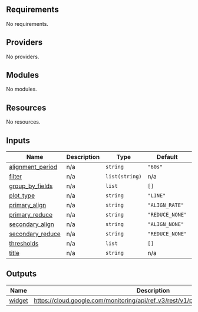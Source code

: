 <!-- BEGIN_TF_DOCS -->
## Requirements

No requirements.

## Providers

No providers.

## Modules

No modules.

## Resources

No resources.

## Inputs

| Name | Description | Type | Default | Required |
|------|-------------|------|---------|:--------:|
| <a name="input_alignment_period"></a> [alignment\_period](#input\_alignment\_period) | n/a | `string` | `"60s"` | no |
| <a name="input_filter"></a> [filter](#input\_filter) | n/a | `list(string)` | n/a | yes |
| <a name="input_group_by_fields"></a> [group\_by\_fields](#input\_group\_by\_fields) | n/a | `list` | `[]` | no |
| <a name="input_plot_type"></a> [plot\_type](#input\_plot\_type) | n/a | `string` | `"LINE"` | no |
| <a name="input_primary_align"></a> [primary\_align](#input\_primary\_align) | n/a | `string` | `"ALIGN_RATE"` | no |
| <a name="input_primary_reduce"></a> [primary\_reduce](#input\_primary\_reduce) | n/a | `string` | `"REDUCE_NONE"` | no |
| <a name="input_secondary_align"></a> [secondary\_align](#input\_secondary\_align) | n/a | `string` | `"ALIGN_NONE"` | no |
| <a name="input_secondary_reduce"></a> [secondary\_reduce](#input\_secondary\_reduce) | n/a | `string` | `"REDUCE_NONE"` | no |
| <a name="input_thresholds"></a> [thresholds](#input\_thresholds) | n/a | `list` | `[]` | no |
| <a name="input_title"></a> [title](#input\_title) | n/a | `string` | n/a | yes |

## Outputs

| Name | Description |
|------|-------------|
| <a name="output_widget"></a> [widget](#output\_widget) | https://cloud.google.com/monitoring/api/ref_v3/rest/v1/projects.dashboards#XyChart |
<!-- END_TF_DOCS -->
